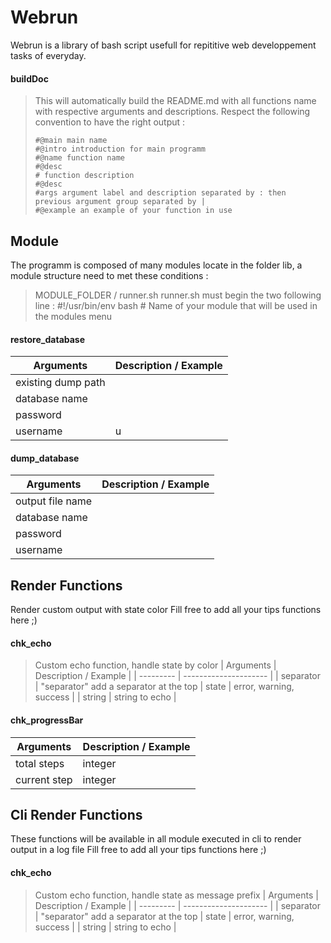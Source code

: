 #  Webrun #
Webrun is a library of bash script usefull for repititive web developpement tasks of everyday.
#### buildDoc ####
>  This will automatically build the README.md with all functions name with respective arguments and descriptions.
>  Respect the following convention to have the right output :
> 
>     #@main main name
>     #@intro introduction for main programm
>     #@name function name
>     #@desc
>     # function description
>     #@desc
>     #args argument label and description separated by : then previous argument group separated by |
>     #@example an example of your function in use
##  Module ##
The programm is composed of many modules locate in the folder lib,
a module structure need to met these conditions :
>  MODULE_FOLDER / runner.sh
>        runner.sh must begin the two following line :
> 		\#!/usr/bin/env bash
> 		\# Name of your module that will be used in the modules menu
#### restore_database ####
| Arguments | Description / Example |
| --------- | --------------------- |
| existing dump path  | 
| database name  | | 
| password  | | 
| username  | u | 
#### dump_database ####
| Arguments | Description / Example |
| --------- | --------------------- |
| output file name 
| database name | 
| password | 
| username | 
##  Render Functions ##
Render custom output with state color
Fill free to add all your tips functions here ;)
#### chk_echo ####
>  Custom echo function, handle state by color
| Arguments | Description / Example |
| --------- | --------------------- |
| separator  | "separator" add a separator at the top 
| state  | error, warning, success | 
| string  | string to echo | 
#### chk_progressBar ####
| Arguments | Description / Example |
| --------- | --------------------- |
| total steps  | integer 
| current step  | integer | 
##  Cli Render Functions ##
These functions will be available in all module executed in cli to render output in a log file
Fill free to add all your tips functions here ;)
#### chk_echo ####
>  Custom echo function, handle state as message prefix
| Arguments | Description / Example |
| --------- | --------------------- |
| separator  | "separator" add a separator at the top 
| state  | error, warning, success | 
| string  | string to echo | 
